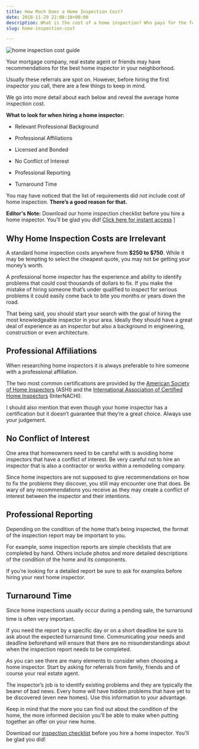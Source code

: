```yaml
---
title: How Much Does a Home Inspection Cost?
date: 2018-11-29 22:08:18+00:00
description: What is the cost of a home inspection? Who pays for the fees, the buyer or seller? Find out here.
slug: home-inspection-cost

---
```


![home inspection cost guide](https://www.doorwaysmagazine.com/wp-content/uploads/home_inspection_cost_guide.jpg)

Your mortgage company, real estate agent or friends may have recommendations for the best home inspector in your neighborhood. 

Usually these referrals are spot on. However, before hiring the first inspector you call, there are a few things to keep in mind. 

We go into more detail about each below and reveal the average home inspection cost.

**What to look for when hiring a home inspector:**



	
  * Relevant Professional Background

	
  * Professional Affiliations

	
  * Licensed and Bonded

	
  * No Conflict of Interest

	
  * Professional Reporting

	
  * Turnaround Time



You may have noticed that the list of requirements did not include cost of home inspection. **There’s a good reason for that.**

**Editor's Note:** Download our home inspection checklist before you hire a home inspector. You'll be glad you did! [Click here for instant access](https://www.doorwaysmagazine.com/home-inspection-checklist/) ]



## Why Home Inspection Costs are Irrelevant



A standard home inspection costs anywhere from **$250 to $750**. While it may be tempting to select the cheapest quote, you may not be getting your money’s worth.

A professional home inspector has the experience and ability to identify problems that could cost thousands of dollars to fix. If you make the mistake of hiring someone that’s under qualified to inspect for serious problems it could easily come back to bite you months or years down the road.

That being said, you should start your search with the goal of hiring the most knowledgeable inspector in your area. Ideally they should have a great deal of experience as an inspector but also a background in engineering, construction or even architecture.



## Professional Affiliations



When researching home inspectors it is always preferable to hire someone with a professional affiliation.

The two most common certifications are provided by the [American Society of Home Inspectors](http://www.ashi.org/) (ASHI) and the [International Association of Certified Home Inspectors](http://www.nachi.org/) (InterNACHI).

I should also mention that even though your home inspector has a certification but it doesn’t guarantee that they’re a great choice. Always use your judgement.



## No Conflict of Interest



One area that homeowners need to be careful with is avoiding home inspectors that have a conflict of interest. Be very careful not to hire an inspector that is also a contractor or works within a remodeling company.

Since home inspectors are not supposed to give recommendations on how to fix the problems they discover, you still may encounter one that does. Be wary of any recommendations you receive as they may create a conflict of interest between the inspector and their intentions.



## Professional Reporting



Depending on the condition of the home that’s being inspected, the format of the inspection report may be important to you.

For example, some inspection reports are simple checklists that are completed by hand. Others include photos and more detailed descriptions of the condition of the home and its components.

If you’re looking for a detailed report be sure to ask for examples before hiring your next home inspector.



## Turnaround Time



Since home inspections usually occur during a pending sale, the turnaround time is often very important.

If you need the report by a specific day or on a short deadline be sure to ask about the expected turnaround time. Communicating your needs and deadline beforehand will ensure that there are no misunderstandings about when the inspection report needs to be completed.

As you can see there are many elements to consider when choosing a home inspector. Start by asking for referrals from family, friends and of course your real estate agent.

The inspector’s job is to identify existing problems and they are typically the bearer of bad news. Every home will have hidden problems that have yet to be discovered (even new homes). Use this information to your advantage.

Keep in mind that the more you can find out about the condition of the home, the more informed decision you’ll be able to make when putting together an offer on your new home.

Download our [inspection checklist](https://www.doorwaysmagazine.com/home-inspection-checklist/) before you hire a home inspector. You'll be glad you did!
